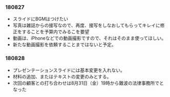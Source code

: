 ### 180827

* スライドにBGMはつけたい
* 写真は雑誌からの接写なので、再度、接写をしなおしてもらってキレイに修正をすることを予算内でみるこを要望
* 動画は、iPhoneなどでの動画撮影ですので、それはそのまま使ってほしい。
* 新たな動画撮影を依頼することまではないと予定。

### 180828

* プレゼンテーションスライドには基本変更を入れない。
* 材料の追加、またはテキストの変更のみとする。
* 次回の顧客との打ち合わせは8月31日（金）19時から難波の法律事務所でとなった
